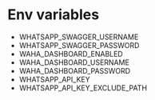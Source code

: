 # Env variables
* WHATSAPP_SWAGGER_USERNAME
* WHATSAPP_SWAGGER_PASSWORD
* WAHA_DASHBOARD_ENABLED
* WAHA_DASHBOARD_USERNAME
* WAHA_DASHBOARD_PASSWORD
* WHATSAPP_API_KEY
* WHATSAPP_API_KEY_EXCLUDE_PATH